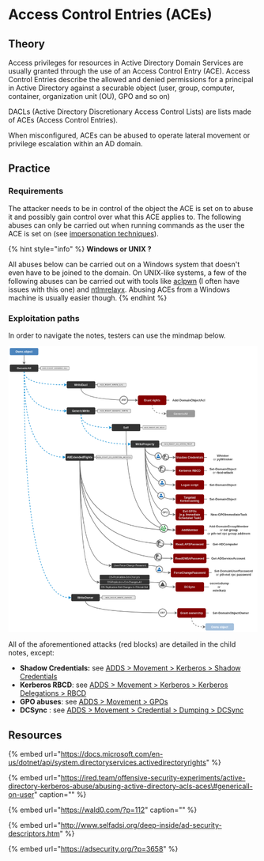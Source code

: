 # Access Control Entries \(ACEs\)

## Theory

Access privileges for resources in Active Directory Domain Services are usually granted through the use of an Access Control Entry \(ACE\). Access Control Entries describe the allowed and denied permissions for a principal in Active Directory against a securable object \(user, group, computer, container, organization unit \(OU\), GPO and so on\)

DACLs \(Active Directory Discretionary Access Control Lists\) are lists made of ACEs \(Access Control Entries\).

When misconfigured, ACEs can be abused to operate lateral movement or privilege escalation within an AD domain.

## Practice

### Requirements

The attacker needs to be in control of the object the ACE is set on to abuse it and possibly gain control over what this ACE applies to. The following abuses can only be carried out when running commands as the user the ACE is set on \(see [impersonation techniques](../credentials/impersonation.md)\).

{% hint style="info" %}
**Windows or UNIX ?**

All abuses below can be carried out on a Windows system that doesn't even have to be joined to the domain. On UNIX-like systems, a few of the following abuses can be carried out with tools like [aclpwn](https://github.com/fox-it/aclpwn.py) \(I often have issues with this one\) and [ntlmrelayx](https://github.com/SecureAuthCorp/impacket/blob/master/examples/ntlmrelayx.py). Abusing ACEs from a Windows machine is usually easier though.
{% endhint %}

### Exploitation paths

In order to navigate the notes, testers can use the mindmap below.

![](../../../.gitbook/assets/abusing-aces.png)

All of the aforementioned attacks \(red blocks\) are detailed in the child notes, except:

* **Shadow Credentials:** see [ADDS &gt; Movement &gt; Kerberos &gt; Shadow Credentials](../kerberos/shadow-credentials.md)
* **Kerberos RBCD**: see [ADDS &gt; Movement &gt; Kerberos &gt; Kerberos Delegations &gt; RBCD](../kerberos/delegations.md#resource-based-constrained-delegations-rbcd)
* **GPO abuses**: see [ADDS &gt; Movement &gt; GPOs](../group-policy-objects.md)
* **DCSync** : see [ADDS &gt; Movement &gt; Credential &gt; Dumping &gt; DCSync](../credentials/dumping/dcsync.md)

## Resources

{% embed url="https://docs.microsoft.com/en-us/dotnet/api/system.directoryservices.activedirectoryrights" %}

{% embed url="https://ired.team/offensive-security-experiments/active-directory-kerberos-abuse/abusing-active-directory-acls-aces\#genericall-on-user" caption="" %}

{% embed url="https://wald0.com/?p=112" caption="" %}

{% embed url="http://www.selfadsi.org/deep-inside/ad-security-descriptors.htm" %}

{% embed url="https://adsecurity.org/?p=3658" %}






